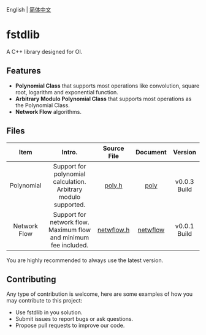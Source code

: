 English | [简体中文]()

# fstdlib
A C++ library designed for OI.

## Features

- **Polynomial Class** that supports most operations like convolution, square root, logarithm and exponential function.
- **Arbitrary Modulo Polynomial Class** that supports most operations as the Polynomial Class.
- **Network Flow** algorithms.

## Files

|Item|Intro.|Source File|Document|Version|
|:-:|:-:|:-:|:-:|:-:|
|Polynomial|Support for polynomial calculation. Arbitrary modulo supported.|[poly.h](https://raw.githubusercontent.com/FNatsuka/fstdlib/poly/source/poly.h)|[poly](https://github.com/FNatsuka/fstdlib/blob/master/doc/poly.md)|v0.0.3 Build|
|Network Flow|Support for network flow. Maximum flow and minimum fee included.|[netwflow.h]()|[netwflow]()|v0.0.1 Build|

You are highly recommended to always use the latest version.

## Contributing 

Any type of contribution is welcome, here are some examples of how you may contribute to this project:

- Use fstdlib in you solution.
- Submit issues to report bugs or ask questions.
- Propose pull requests to improve our code.
